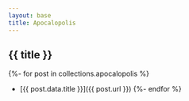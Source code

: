 ```yaml
---
layout: base
title: Apocalopolis
---
```


## {{ title }}

{%- for post in collections.apocalopolis %}
* [{{ post.data.title }}]({{ post.url }})
{%- endfor %}